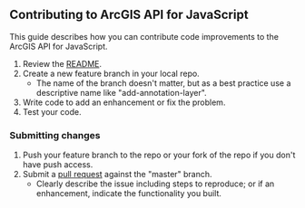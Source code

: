 ## Contributing to ArcGIS API for JavaScript

This guide describes how you can contribute code improvements to the ArcGIS API for JavaScript.

1. Review the [README](README.md).
2. Create a new feature branch in your local repo.
    * The name of the branch doesn't matter, but as a best practice use a descriptive name like "add-annotation-layer".
3. Write code to add an enhancement or fix the problem.
4. Test your code.

### Submitting changes

1. Push your feature branch to the repo or your fork of the repo if you don't have push access.
2. Submit a [pull request](https://help.github.com/articles/using-pull-requests) against the "master" branch.
    * Clearly describe the issue including steps to reproduce; or if an enhancement, indicate the functionality you built.

